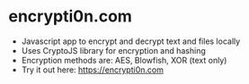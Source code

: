 # encrypti0n.com
- Javascript app to encrypt and decrypt text and files locally
- Uses CryptoJS library for encryption and hashing
- Encryption methods are: AES, Blowfish, XOR (text only)
- Try it out here: https://encrypti0n.com
